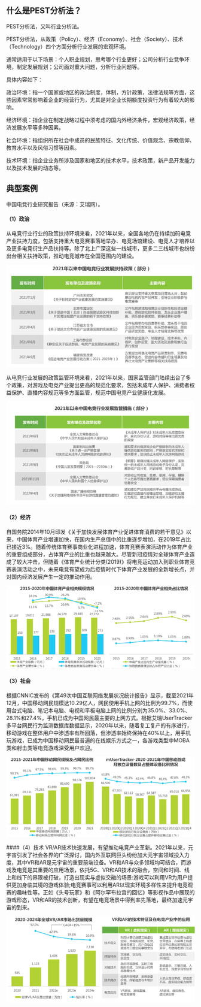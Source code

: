 ## 什么是PEST分析法？
PEST分析法，又叫行业分析法。

PEST分析法，从政策（Policy）、经济（Economy）、社会（Society）、技术（Technology）四个方面分析行业发展的宏观环境。

通常适用于以下场景：个人职业规划，思考哪个行业更好；公司分析行业竞争环境，制定发展规划；公司面对重大问题，分析行业问题等。

具体内容如下：

政治环境：指一个国家或地区的政治制度，体制，方针政策，法律法规等方面，这些因素常常影响着企业的经营行为，尤其是对企业长期额度投资行为有着较大的影响。

经济环境：指企业在制定战略过程中须考虑的国内外经济条件，宏观经济政策，经济发展水平等多种因素。

社会环境：指组织所在社会中成员的民族特征、文化传统、价值观念、宗教信仰、教育水平以及风俗习惯等因素。

技术环境：指企业业务所涉及国家和地区的技术水平，技术政策，新产品开发能力以及技术发展的动态等。

## 典型案例

中国电竞行业研究报告（来源：艾瑞网）。

#### （1）政治
从电竞行业行业的政策扶持环境来看，2021年以来，全国各地仍在持续加码电竞产业扶持力度，包括支持重大电竞赛事落地举办、电竞场馆建设、电竞人才培养以及更多电竞衍生产品扶持等。除了北上广深这些一线城市，更多二三线城市也纷纷出台相关扶持政策，推动电竞城市在全国范围内的建设。

![pest_analysis_1.png](../../images/pest_analysis_1.png)

从电竞行业发展的政策监管环境来看，2021年以来，国家监管部门陆续出台了多个政策，对游戏及电竞产业提出更高的规范化要求，包括未成年人保护、消费者权益保护、直播内容规范等多方面监管，规范中国电竞产业健康化发展。

![pest_analysis_2.png](../../images/pest_analysis_2.png)


#### （2）经济

自国务院2014年10月印发《关于加快发展体育产业促进体育消费的若干意见》以来，中国体育产业增速加快，在国内生产总值中的比重逐步增加，在2019年占比已接近3%。随着传统体育赛事商业化进程加速，体育竞赛表演活动作为体育产业的重要组成部分，占体育产业的比重也越来越大。尽管新冠疫情对全球体育产业造成了较大冲击，但随着《体育产业统计分类(2019)》将电竞运动加入到职业体育竞赛表演活动之中，未来电竞有望成为后疫情时代下体育产业发展的全新增长点，并对国内经济发展产生一定的推动作用。

![pest_analysis_3.png](../../images/pest_analysis_3.png)

#### （3）社会
根据CNNIC发布的《第49次中国互联网络发展状况统计报告》显示，截至2021年12月，中国移动网民规模达10.29亿人，网民使用手机上网的比例为99.7%，而使用台式电脑、笔记本电脑、电视和平板电脑上网的比例分别为35.0%、33.0%、28.1%和27.4%，手机已成为中国网民最主要的上网方式。根据艾瑞UserTracker多平台网民行为监测数据库数据显示，2020年以来，随着复工复产的有序进行，移动游戏在整体用户中渗透率有所回落，但渗透率始终保持在40%以上，用手机玩游戏，已成为中国移动网民最普遍的在线娱乐方式之一，各游戏类型中MOBA类和射击类等电竞游戏深受用户欢迎。

![pest_analysis_4.png](../../images/pest_analysis_4.png)

####（4）技术
VR/AR技术快速发展，有望推动电竞产业革新。2021年以来，元宇宙引发了社会各界的广泛探讨，国内外互联网巨头纷纷加大元宇宙领域投入力度，其中VR和AR是元宇宙的重要前端设备。VR和AR与众多领域均可结合，而游戏及电竞是其重要的应用场景，依托5G、VR和AR技术的融合，空间和时间、线上和线下的界限被打破，打造出现实与虚拟交融的场景:游戏可以利用VR为用户提供更加身临其境的游戏体验;电竞赛事可以利用AR以现实环境多样性来提升电竞观赛的趣味性等。正如《头号玩家》和《阿尔罕布拉宫的回忆》等影视作品中展现的游戏形态，VR和AR的技术创新，有望在电竞场景中得到率先落地，最终加速元宇宙的到来。

![pest_analysis_5.png](../../images/pest_analysis_5.png)